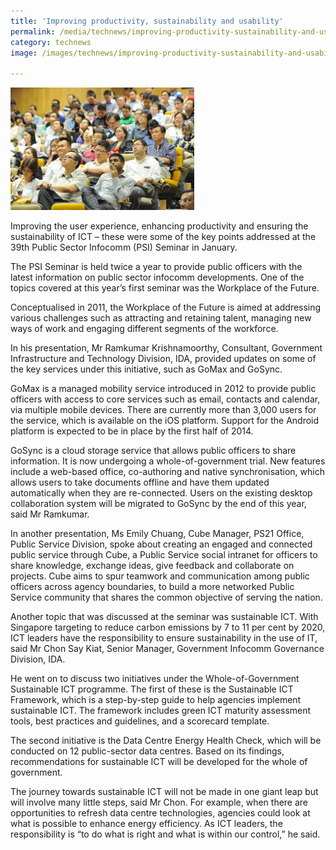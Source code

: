 ```yaml
---
title: 'Improving productivity, sustainability and usability'
permalink: /media/technews/improving-productivity-sustainability-and-usability
category: technews
image: /images/technews/improving-productivity-sustainability-and-usability-part-1.png

---
```



![improving productivity, sustainability and usability](/images/technews/improving-productivity-sustainability-and-usability-part-1.png)

Improving the user experience, enhancing productivity and ensuring the sustainability of ICT – these were some of the key points addressed at the 39th Public Sector Infocomm (PSI) Seminar in January.

The PSI Seminar is held twice a year to provide public officers with the latest information on public sector infocomm developments. One of the topics covered at this year’s first seminar was the Workplace of the Future.

Conceptualised in 2011, the Workplace of the Future is aimed at addressing various challenges such as attracting and retaining talent, managing new ways of work and engaging different segments of the workforce.

In his presentation, Mr Ramkumar Krishnamoorthy, Consultant, Government Infrastructure and Technology Division, IDA, provided updates on some of the key services under this initiative, such as GoMax and GoSync.

GoMax is a managed mobility service introduced in 2012 to provide public officers with access to core services such as email, contacts and calendar, via multiple mobile devices. There are currently more than 3,000 users for the service, which is available on the iOS platform. Support for the Android platform is expected to be in place by the first half of 2014.

GoSync is a cloud storage service that allows public officers to share information. It is now undergoing a whole-of-government trial. New features include a web-based office, co-authoring and native synchronisation, which allows users to take documents offline and have them updated automatically when they are re-connected. Users on the existing desktop collaboration system will be migrated to GoSync by the end of this year, said Mr Ramkumar.

In another presentation, Ms Emily Chuang, Cube Manager, PS21 Office, Public Service Division, spoke about creating an engaged and connected public service through Cube, a Public Service social intranet for officers to share knowledge, exchange ideas, give feedback and collaborate on projects. Cube aims to spur teamwork and communication among public officers across agency boundaries, to build a more networked Public Service community that shares the common objective of serving the nation.

Another topic that was discussed at the seminar was sustainable ICT. With Singapore targeting to reduce carbon emissions by 7 to 11 per cent by 2020, ICT leaders have the responsibility to ensure sustainability in the use of IT, said Mr Chon Say Kiat, Senior Manager, Government Infocomm Governance Division, IDA.

He went on to discuss two initiatives under the Whole-of-Government Sustainable ICT programme. The first of these is the Sustainable ICT Framework, which is a step-by-step guide to help agencies implement sustainable ICT. The framework includes green ICT maturity assessment tools, best practices and guidelines, and a scorecard template.

The second initiative is the Data Centre Energy Health Check, which will be conducted on 12 public-sector data centres. Based on its findings, recommendations for sustainable ICT will be developed for the whole of government.

The journey towards sustainable ICT will not be made in one giant leap but will involve many little steps, said Mr Chon. For example, when there are opportunities to refresh data centre technologies, agencies could look at what is possible to enhance energy efficiency. As ICT leaders, the responsibility is “to do what is right and what is within our control,” he said.
